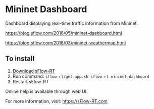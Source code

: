 # Mininet Dashboard

Dashboard displaying real-time traffic information from Mininet.

https://blog.sflow.com/2016/05/mininet-dashboard.html

https://blog.sflow.com/2018/03/mininet-weathermap.html

## To install

1. [Download sFlow-RT](https://sflow-rt.com/download.php)
2. Run command: `sflow-rt/get-app.sh sflow-rt mininet-dashboard`
3. Restart sFlow-RT

Online help is available through web UI.

For more information, visit:
https://sFlow-RT.com
